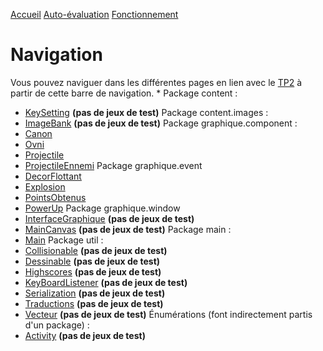 [Accueil](TP2.md) [Auto-évaluation](AutoEvaluation.md) [Fonctionnement](Fonctionnement.md)
# Navigation #

Vous pouvez naviguer dans les différentes pages en lien avec le [TP2](TP2.md) à partir de cette barre de navigation.
  * 
Package content :
  * [KeySetting](KeySetting.md) **(pas de jeux de test)**
Package content.images :
  * [ImageBank](ImageBank.md) **(pas de jeux de test)**
Package graphique.component :
  * [Canon](Canon.md)
  * [Ovni](Ovni.md)
  * [Projectile](Projectile.md)
  * [ProjectileEnnemi](ProjectileEnnemi.md)
Package graphique.event
  * [DecorFlottant](DecorFlottant.md)
  * [Explosion](Explosion.md)
  * [PointsObtenus](PointsObtenus.md)
  * [PowerUp](PowerUp.md)
Package graphique.window
  * [InterfaceGraphique](InterfaceGraphique.md) **(pas de jeux de test)**
  * [MainCanvas](MainCanvas.md) **(pas de jeux de test)**
Package main :
  * [Main](Main.md)
Package util :
  * [Collisionable](Collisionable.md) **(pas de jeux de test)**
  * [Dessinable](Dessinable.md) **(pas de jeux de test)**
  * [Highscores](Highscores.md) **(pas de jeux de test)**
  * [KeyBoardListener](KeyBoardListener.md) **(pas de jeux de test)**
  * [Serialization](Serialization.md) **(pas de jeux de test)**
  * [Traductions](Traductions.md) **(pas de jeux de test)**
  * [Vecteur](Vecteur.md) **(pas de jeux de test)**
Énumérations (font indirectement partis d'un package) :
  * [Activity](Activity.md) **(pas de jeux de test)**